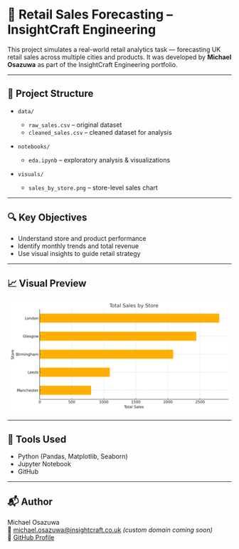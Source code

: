 # 🧠 Retail Sales Forecasting – InsightCraft Engineering

This project simulates a real-world retail analytics task — forecasting UK retail sales across multiple cities and products. It was developed by **Michael Osazuwa** as part of the InsightCraft Engineering portfolio.

---

## 📁 Project Structure

- `data/`
  - `raw_sales.csv` – original dataset
  - `cleaned_sales.csv` – cleaned dataset for analysis

- `notebooks/`
  - `eda.ipynb` – exploratory analysis & visualizations

- `visuals/`
  - `sales_by_store.png` – store-level sales chart

---

## 🔍 Key Objectives

- Understand store and product performance
- Identify monthly trends and total revenue
- Use visual insights to guide retail strategy

---

## 📈 Visual Preview

![Sales by Store](visuals/sales_by_store.png)

---

## 🔧 Tools Used

- Python (Pandas, Matplotlib, Seaborn)
- Jupyter Notebook
- GitHub

---

## 📬 Author

Michael Osazuwa  
📧 michael.osazuwa@insightcraft.co.uk *(custom domain coming soon)*  
🔗 [GitHub Profile](https://github.com/MichaelOsazuwa)
